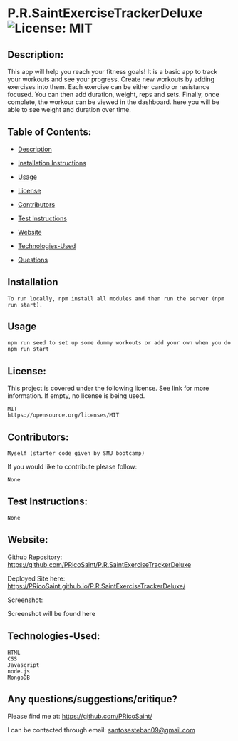 
  #  P.R.SaintExerciseTrackerDeluxe ![License: MIT](https://img.shields.io/badge/License-MIT-yellow.svg)

  ## Description:

This app will help you reach your fitness goals! It is a basic app to track your workouts and see your progress. Create new workouts by adding exercises into them. Each exercise can be either cardio or resistance focused. You can then add duration, weight, reps and sets. Finally, once complete, the workour can be viewed in the dashboard. here you will be able to see weight and duration over time.

  ## Table of Contents:
  * [Description](#Description)

  * [Installation Instructions](#Installation)

  * [Usage](#Usage)
  
  * [License](#License)

  * [Contributors](#Contributors) 

  * [Test Instructions](#Test_Instructions)

  * [Website](#Website)

  * [Technologies-Used](#Technologies-Used)
  
  * [Questions](#Contributors)
    
  ## Installation
    To run locally, npm install all modules and then run the server (npm run start).  

  ## Usage
    npm run seed to set up some dummy workouts or add your own when you do npm run start

  ## License:
  This project is covered under the following license. See link for more information.
  If empty, no license is being used.
    
    MIT
    https://opensource.org/licenses/MIT

  ## Contributors: 
    Myself (starter code given by SMU bootcamp)

  If you would like to contribute please follow:

    None

  ## Test Instructions:
    None

  ## Website:
  Github Repository: https://github.com/PRicoSaint/P.R.SaintExerciseTrackerDeluxe

  Deployed Site here: 
  https://PRicoSaint.github.io/P.R.SaintExerciseTrackerDeluxe/

  Screenshot:
  
<!-- ![P.R.SaintExerciseTrackerDeluxe](./assets/images/P.R.SaintExerciseTrackerDeluxe.gif) -->
Screenshot will be found here

  
  ## Technologies-Used:
  
    HTML
	CSS
	Javascript
	node.js
    MongoDB


## Any questions/suggestions/critique?
Please find me at:
https://github.com/PRicoSaint/

I can be contacted through email:
santosesteban09@gmail.com

